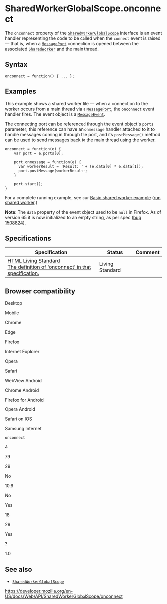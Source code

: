 SharedWorkerGlobalScope.onconnect
=================================

The `onconnect` property of the [`SharedWorkerGlobalScope`](../sharedworkerglobalscope) interface is an event handler representing the code to be called when the `connect` event is raised — that is, when a [`MessagePort`](../messageport) connection is opened between the associated [`SharedWorker`](../sharedworker) and the main thread.

Syntax
------

    onconnect = function() { ... };

Examples
--------

This example shows a shared worker file — when a connection to the worker occurs from a main thread via a [`MessagePort`](../messageport), the `onconnect` event handler fires. The event object is a [`MessageEvent`](../messageevent).

The connecting port can be referenced through the event object's `ports` parameter; this reference can have an `onmessage` handler attached to it to handle messages coming in through the port, and its `postMessage()` method can be used to send messages back to the main thread using the worker.

    onconnect = function(e) {
        var port = e.ports[0];

        port.onmessage = function(e) {
          var workerResult = 'Result: ' + (e.data[0] * e.data[1]);
          port.postMessage(workerResult);
        }

        port.start();
    }

For a complete running example, see our [Basic shared worker example](https://github.com/mdn/simple-shared-worker) ([run shared worker](https://mdn.github.io/simple-shared-worker/).)

**Note**: The `data` property of the event object used to be `null` in Firefox. As of version 65 it is now initialized to an empty string, as per spec ([bug 1508824](https://bugzilla.mozilla.org/show_bug.cgi?id=1508824)).

Specifications
--------------

<table><thead><tr class="header"><th>Specification</th><th>Status</th><th>Comment</th></tr></thead><tbody><tr class="odd"><td><a href="https://html.spec.whatwg.org/multipage/#handler-sharedworkerglobalscope-onconnect">HTML Living Standard<br />
<span class="small">The definition of 'onconnect' in that specification.</span></a></td><td><span class="spec-living">Living Standard</span></td><td></td></tr></tbody></table>

Browser compatibility
---------------------

Desktop

Mobile

Chrome

Edge

Firefox

Internet Explorer

Opera

Safari

WebView Android

Chrome Android

Firefox for Android

Opera Android

Safari on IOS

Samsung Internet

`onconnect`

4

79

29

No

10.6

No

Yes

18

29

Yes

?

1.0

See also
--------

-   [`SharedWorkerGlobalScope`](../sharedworkerglobalscope)

<a href="https://developer.mozilla.org/en-US/docs/Web/API/SharedWorkerGlobalScope/onconnect" class="_attribution-link">https://developer.mozilla.org/en-US/docs/Web/API/SharedWorkerGlobalScope/onconnect</a>
